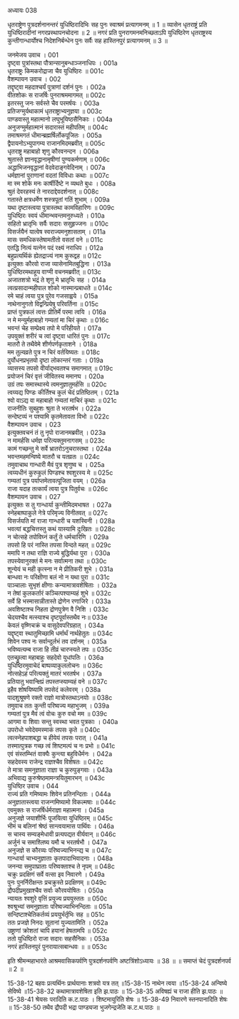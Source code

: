 अध्यायः 038

धृतराष्ट्रेण पुत्रदर्शनानन्तरं युधिष्ठिरादिभिः सह पुनः स्वाश्रमं प्रत्यागमनम् ॥ 1 ॥ व्यासेन धृतराष्ट्रं प्रति युधिष्ठिरादीनां नगरप्रस्थापनचोदना ॥ 2 ॥ नगरं प्रति पुनरागमनमनिच्छताऽपि युधिष्ठिरेण धृतराष्ट्रस्य कुन्तीगान्धार्योश्च निदेशनिर्बन्धेन पुनः सर्वैः सह हास्तिनपुरं प्रत्यागमनम् ॥ 3 ॥

जनमेजय उवाच ।	001  
दृष्ट्वा पुत्रांस्तथा पौत्रान्सानुबन्धाञ्जनाधिपः ।	001a  
धृतराष्ट्रः किमकरोद्राजा चैव युधिष्ठिरः ॥	001c  
वैशम्पायन उवाच ।	002  
तद्दृष्ट्वा महदाश्चर्यं पुत्राणां दर्शनं पुनः ।	002a  
वीतशोकः स राजर्षिः पुनराश्रममागमत् ॥	002c  
इतरस्तु जनः सर्वस्ते चैव परमर्षयः ।	003a  
प्रतिजग्मुर्यथाकामं धृतराष्ट्राभ्यनुज्ञया ॥	003c  
पाण्डवास्तु महात्मानो लघुभूयिष्ठसैनिकाः ।	004a  
अनुजग्मुर्महात्मानं सदारास्तं महीपतिम् ॥	004c  
तमाश्रमगतं धीमान्ब्रह्मर्षिर्लोकपूजितः ।	005a  
द्वैपायनोऽभ्युपागम्य राजानमिदमब्रवीत् ॥	005c  
धृतराष्ट्र महाबाहो शृणु कौरवनन्दन ।	006a  
श्रुतास्ते ज्ञानवृद्धानामृषीणां पुण्यकर्मणाम् ॥	006c  
अद्धाभिजनवृद्धानां वेदवेदाङ्गवेदिनाम् ।	007a  
धर्मज्ञानां पुराणानां वदतां विविधाः कथाः ॥	007c  
मा स्म शोके मनः कार्षीर्दिष्टे न व्यथते बुधः ।	008a  
श्रुतं देवरहस्यं ते नारदाद्देवदर्शनात् ॥	008c  
गतास्ते क्षत्रधर्मेण शस्त्रपूतां गतिं शुभाम् ।	009a  
यथा दृष्टास्त्वया पुत्रास्तथा कामविहारिणः ॥	009c  
युधिष्ठिरः स्वयं धीमान्भवन्तमनुरुध्यते ।	010a  
सहितो भ्रातृभिः सर्वैः सदारः ससुहृज्जनः ॥	010c  
विसर्जयैनं यात्वेष स्वराज्यमनुशासताम् ।	011a  
मासः समधिकस्तेषामतीतो वसतां वने ॥	011c  
एतद्धि नित्यं यत्नेन पदं रक्ष्यं नराधिप ।	012a  
बहुप्रत्यर्थिकं ह्येतद्राज्यं नाम कुरूद्वह ॥	012c  
इत्युक्तः कौरवो राजा व्यासेनामितबुद्धिना ।	013a  
युधिष्ठिरमथाहूय वाग्मी वचनमब्रवीत् ॥	013c  
अजातशत्रो भद्रं ते शृणु मे भ्रातृभिः सह ।	014a  
त्वत्प्रसादान्महीपाल शोको नास्मान्प्रबाधते ॥	014c  
रमे चाहं त्वया पुत्र पुरेव गजसाह्वये ।	015a  
नाथेनानुगतो विद्वन्प्रियेषु परिवर्तिना ॥	015c  
प्राप्तं पुत्रफलं त्वत्तः प्रीतिर्मे परमा त्वयि ।	016a  
न मे मन्युर्महाबाहो गम्यतां मा चिरं कृथाः ॥	016c  
भवन्तं चेह सम्प्रेक्ष्य तपो मे परिहीयते ।	017a  
उपयुक्तं शरीरं च त्वां दृष्ट्वा धारितं पुनः ॥	017c  
मातरौ ते तथैवेमे शीर्णपर्णकृताशने ।	018a  
मम तुल्यव्रते पुत्र न चिरं वर्तयिष्यतः ॥	018c  
दुर्योधनप्रभृतयो दृष्टा लोकान्तरं गताः ।	019a  
व्यासस्य तपसो वीर्याद्भवतश्च समागमात् ॥	019c  
प्रयोजनं चिरं वृत्तं जीवितस्य ममानघ ।	020a  
उग्रं तपः समास्थास्ये त्वमनुज्ञातुमर्हसि ॥	020c  
त्वय्यद्य पिण्डः कीर्तिश्च कुलं चेदं प्रतिष्ठितम् ।	021a  
श्वो वाऽद्य वा महाबाहो गम्यतां माचिरं कृथाः ॥	021c  
राजनीतिः सुबहुशः श्रुता ते भरतर्षभ ।	022a  
सन्देष्टव्यं न पश्यामि कृतमेतावता विभो ॥	022c  
वैशम्पायन उवाच ।	023  
इत्युक्तवचनं तं तु नृपो राजानमब्रवीत् ।	023a  
न मामर्हसि धर्मज्ञ परित्यक्तुमनागसम् ॥	023c  
कामं गच्छन्तु मे सर्वे भ्रातरोऽनुचरास्तथा ।	024a  
भवन्तमहमन्विष्ये मातरौ च यतव्रतः ॥	024c  
तमुवाचाथ गान्धारी मैवं पुत्र शृणुष्व च ।	025a  
त्वय्यधीनं कुरुकुलं पिण्डश्च श्वशुरस्य मे ॥	025c  
गम्यतां पुत्र पर्याप्तमेतावत्पूजिता वयम् ।	026a  
राजा यदाह तत्कार्यं त्वया पुत्र पितुर्वचः ॥	026c  
वैशम्पायन उवाच ।	027  
इत्युक्तः स तु गान्धार्या कुन्तीमिदमभाषत ।	027a  
स्नेहबाष्पाकुले नेत्रे परिमृज्य विनीतवत् ॥	027c  
विसर्जयति मां राजा गान्धारी च यशस्विनी ।	028a  
भवत्यां बद्धचित्तस्तु कथं यास्यामि दुःखितः ॥	028c  
न चोत्सहे तपोविघ्नं कर्तुं ते धर्मचारिणि ।	029a  
तपसो हि परं नास्ति तपसा विन्दते महत् ॥	029c  
ममापि न तथा राज्ञि राज्ये बुद्धिर्यथा पुरा ।	030a  
तपस्येवानुरक्तं मे मनः सर्वात्मना तथा ॥	030c  
शून्येयं च मही कृत्स्ना न मे प्रीतिकरी शुभे ।	031a  
बान्धवा नः परिक्षीणा बलं नो न यथा पुरा ॥	031c  
पाञ्चालाः सुभृशं क्षीणाः कन्यामात्रावशेषिताः ।	032a  
न तेषां कुलकर्तारं कञ्चित्पश्याम्यहं शुभे ॥	032c  
सर्वे हि भस्मासान्नीतास्ते द्रोणेन रणाजिरे ।	033a  
अवशिष्टाश्च निहता द्रोणपुत्रेण वै निशि ।	033c  
चेदयश्चैव मत्स्याश्च दृष्टपूर्वास्तथैव नः॥ 	033e  
केवलं वृष्णिचक्रं च वासुदेवपरिग्रहात् ।	034a  
यद्दृष्ट्वा स्थातुमिच्छामि धर्मार्थं नार्थहेतुतः ॥	034c  
शिवेन पश्य नः सर्वान्दुर्लभं तव दर्शनम् ।	035a  
भविष्यत्यम्ब राजा हि तीव्रं चारप्स्यते तपः ॥	035c  
एतच्छ्रुत्वा महाबाहुः सहदेवो युधांपतिः ।	036a  
युधिष्ठिरमुवाचेदं बाष्पव्याकुललोचनः ॥	036c  
नोत्सहेऽहं परित्यक्तुं मातरं भरतर्षभ ।	037a  
प्रतियातु भवान्क्षिप्रं तपस्तप्स्याम्यहं वने ॥	037c  
इहैव शोषयिष्यामि तपसेदं कलेवरम् ।	038a  
पादशुश्रूषणे रक्तो राज्ञो मात्रोस्तथाऽनयोः ॥	038c  
तमुवाच ततः कुन्ती परिष्वज्य महाभुजम् ।	039a  
गम्यतां पुत्र मैवं त्वं वोचः कुरु वचो मम ॥	039c  
आगमा वः शिवाः सन्तु स्वस्था भवत पुत्रकाः ।	040a  
उपरोधो भवेदेवमस्माकं तपसः कृते ॥	040c  
त्वत्स्नेहपाशबद्धा च हीयेयं तपसः परात् ।	041a  
तस्मात्पुत्रक गच्छ त्वं शिष्टमल्पं च नः प्रभो ॥	041c  
एवं संस्तम्भितं वाक्यैः कुन्त्या बहुविधैर्मनः ।	042a  
सहदेवस्य राजेन्द्र राज्ञश्चैव विशेषतः ॥	042c  
ते मात्रा समनुज्ञाता राज्ञा च कुरुपुङ्गवाः ।	043a  
अभिवाद्य कुरुश्रेष्ठमामन्त्रयितुमारभन् ॥	043c  
युधिष्ठिर उवाच ।	044  
राज्यं प्रति गमिष्यामः शिवेन प्रतिनन्दिताः ।	044a  
अनुज्ञातास्त्वया राजन्गमिष्यामो विकल्मषाः ॥	044c  
एवमुक्तः स राजर्षिर्धर्मराज्ञा महात्मना ।	045a  
अनुजज्ञे जयाशीर्भिः पूजयित्वा युधिष्ठिरम् ॥	045c  
भीमं च बलिनां श्रेष्ठं सान्त्वयामास पार्थिवः ।	046a  
स चास्य सम्यङ्मेधावी प्रत्यपद्यत वीर्यवान् ॥	046c  
अर्जुनं च समाश्लिष्य यमौ च भरतर्षभौ ।	047a  
अनुजज्ञे स कौरव्यः परिष्वज्याभिनन्द्य च ॥	047c  
गान्धार्या चाभ्यनुज्ञाताः कृतपादाभिवादनाः ।	048a  
जनन्या समुपाघ्राताः परिष्वक्ताश्च ते नृपम् ॥	048c  
चक्रुः प्रदक्षिणं सर्वे वत्सा इव निवारणे ।	049a  
पुनः पुनर्निरीक्षन्तः प्रचक्रुस्ते प्रदक्षिणम् ॥	049c  
द्रौपदीप्रमुखाश्चैव सर्वाः कौरवयोषितः ।	050a  
न्यायतः श्वशुरे वृत्तिं प्रयुज्य प्रययुस्ततः ॥	050c  
श्वश्रूभ्यां समनुज्ञाताः परिष्वज्याभिनन्दिताः ॥	051a  
सन्दिष्टाश्चेतिकर्तव्यं प्रययुर्भर्तृभिः सह ॥	051c  
ततः प्रजज्ञे निनदः सूतानां युज्यतामिति ।	052a  
उष्ट्राणां क्रोशतां चापि हयानां हेषतामपि ॥	052c  
ततो युधिष्ठिरो राजा सदारः सहसैनिकः ।	053a  
नगरं हास्तिनपुरं पुनरायात्सबान्धवः ॥ ॥	053c  

इति श्रीमन्महाभारते आश्रमवासिकपर्वणि पुत्रदर्शनपर्वणि अष्टत्रिंशोऽध्यायः ॥ 38 ॥ ॥ समाप्तं चेदं पुत्रदर्शनपर्व ॥ 2 ॥

15-38-12 बहवः प्रत्यर्थिनः प्रार्थयानाः शत्रवो यत्र तत् ॥15-38-15 नाथेन त्वया ॥15-38-24 अन्विष्ये सेविष्ये ॥15-38-32 कथामात्रावशेषिता इति झ.पाठः ॥ 15-38-35 अविषह्यं च राजा हीति झ.पाठः ॥ 15-38-41 श्रेयसः परादिति क.ट.पाठः । शिष्टमायुरिति शेषः ॥ 15-38-49 निवारणे स्तनपानादिति शेषः ॥ 15-38-50 तथैव द्रौपदी भद्रा पाण्ड्यजा भुजगेन्द्रजेति क.ट.थ.पाठः ॥
